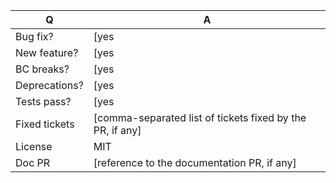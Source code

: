 | Q             | A
| ------------- | ---
| Bug fix?      | [yes|no]
| New feature?  | [yes|no]
| BC breaks?    | [yes|no]
| Deprecations? | [yes|no]
| Tests pass?   | [yes|no]
| Fixed tickets | [comma-separated list of tickets fixed by the PR, if any]
| License       | MIT
| Doc PR        | [reference to the documentation PR, if any]
